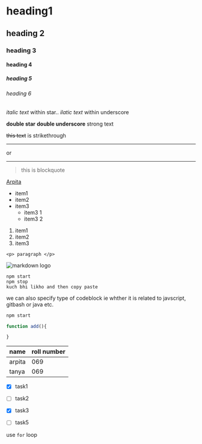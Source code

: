 <!-- headings -->
# heading1
## heading 2
### heading 3
#### heading 4
##### heading 5
###### heading 6

<!-- italics -->
*italic text* within star..
_ilatic text_ within underscore

<!-- strong text -->
**double star** __double underscore__ strong text
<!-- strikethrough -->
~~this text~~ is strikethrough

<!-- horizontal rule -->
<!-- (seperator) -->
--- 
or
___


<!-- blockquote -->
> this is blockquote
<!-- links -->
[Arpita](http://www.google.com)
<!-- unordered list -->
* item1 
* item2
* item3
  * item3 1
  * item3 2
  <!-- ordered list -->
1. item1
1. item2
1. item3

<!-- inline code block -->
`<p> paragraph </p>`
<!-- images -->
![markdown logo](https://markdown-here.com/img/icon256.png)


<!-- github markdown -->
<!-- codeblocks -->
```
npm start
npm stop 
kuch bhi likho and then copy paste
```
we can also specify type of codeblock ie whther it is related to javscript, gitbash or java etc.
```bash
npm start
```
```javascript
function add(){

}
```
<!-- tables -->
| name | roll number |
|----- | ----------- |
| arpita | 069 |
| tanya | 069 |

<!-- task lists -->
* [x] task1
* [ ] task2
* [x] task3 
* [ ]  task5


use `for` loop